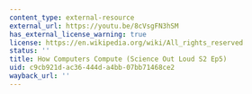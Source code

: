 ```yaml
---
content_type: external-resource
external_url: https://youtu.be/8cVsgFN3hSM
has_external_license_warning: true
license: https://en.wikipedia.org/wiki/All_rights_reserved
status: ''
title: How Computers Compute (Science Out Loud S2 Ep5)
uid: c9cb921d-ac36-444d-a4bb-07bb71468ce2
wayback_url: ''
---
```

